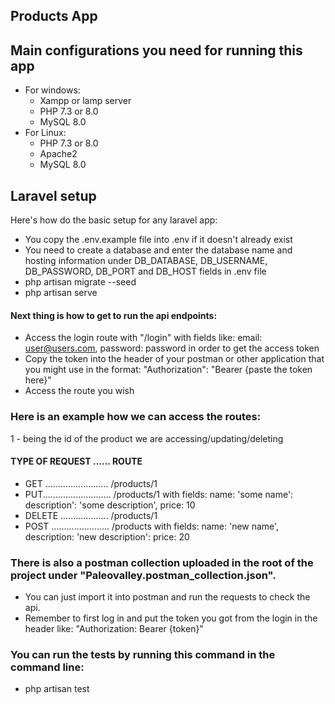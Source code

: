 ## Products App

## Main configurations you need for running this app
- For windows:
  - Xampp or lamp server
  - PHP 7.3 or 8.0
  - MySQL 8.0
- For Linux:
  - PHP 7.3 or 8.0
  - Apache2
  - MySQL 8.0

## Laravel setup

Here's how do the basic setup for any laravel app:
- You copy the .env.example file into .env if it doesn't already exist
- You need to create a database and enter the database name and hosting information under DB_DATABASE, DB_USERNAME, DB_PASSWORD, DB_PORT and DB_HOST fields in .env file
- php artisan migrate --seed
- php artisan serve

#### Next thing is how to get to run the api endpoints:

- Access the login route with "/login" with fields like: email: user@users.com, password: password in order to get the access token
- Copy the token into the header of your postman or other application that you might use in the format: "Authorization": "Bearer {paste the token here}"
- Access the route you wish

### Here is an example how we can access the routes:

1 - being the id of the product we are accessing/updating/deleting
  #### TYPE OF REQUEST ......  ROUTE
- GET ......................... /products/1
- PUT........................... /products/1 with fields: name: 'some name': description': 'some description', price: 10
- DELETE ................... /products/1 
- POST ....................... /products with fields: name: 'new name', description: 'new description': price: 20

### There is also a postman collection uploaded in the root of the project under "Paleovalley.postman_collection.json".
- You can just import it into postman and run the requests to check the api.
- Remember to first log in and put the token you got from the login in the header like: "Authorization: Bearer {token}"

### You can run the tests by running this command in the command line:
- php artisan test

